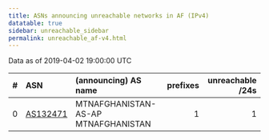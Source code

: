 ```yaml
---
title: ASNs announcing unreachable networks in AF (IPv4)
datatable: true
sidebar: unreachable_sidebar
permalink: unreachable_af-v4.html
---
```


Data as of 2019-04-02 19:00:00 UTC


<div class="datatable-begin"></div>

|   # | ASN                                      | (announcing) AS name                |   prefixes |   unreachable /24s |
|----:|:-----------------------------------------|:------------------------------------|-----------:|-------------------:|
|   0 | [AS132471](unreachable_AS132471-v4.html) | MTNAFGHANISTAN-AS-AP MTNAFGHANISTAN |          1 |                  1 |

<div class="datatable-end"></div>